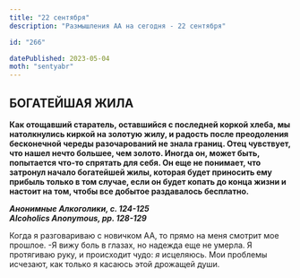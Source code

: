 ```yaml
---
title: "22 сентября"
description: "Размышления АА на сегодня - 22 сентября"

id: "266"

datePublished: 2023-05-04
moth: "sentyabr"
---
```


## БОГАТЕЙШАЯ ЖИЛА

**Как отощавший старатель, оставшийся с последней коркой хлеба, мы
натолкнулись киркой на золотую жилу, и радость после преодоления бесконечной
череды разочарований не знала границ. Отец чувствует, что нашел нечто большее,
чем золото. Иногда он, может быть, попытается что-то спрятать для себя. Он еще
не понимает, что затронул начало богатейшей жилы, которая будет приносить ему
прибыль только в том случае, если он будет копать до конца жизни и настоит на
том, чтобы все добытое раздавалось бесплатно.**

**_Анонимные Алкоголики, с. 124-125  
Alcoholics Anonymous, pp. 128-129_**

Когда я разговариваю с новичком АА, то прямо на меня смотрит мое прошлое. -Я
вижу боль в глазах, но надежда еще не умерла. Я протягиваю руку, и происходит
чудо: _я_ исцеляюсь. Мои проблемы исчезают, как только я касаюсь этой дрожащей
души.
